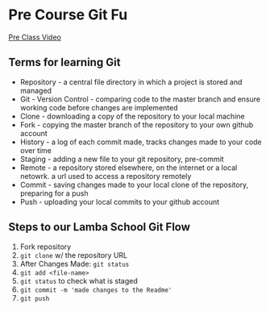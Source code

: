 # Pre Course Git Fu
[Pre Class Video](https://youtu.be/ZihgMcrHOF4)
## Terms for learning Git
 * Repository - a central file directory in which a project is stored and managed
 * Git - Version Control - comparing code to the master branch and ensure working code before changes are implemented
 * Clone - downloading a copy of the repository to your local machine
 * Fork - copying the master branch of the repository to your own github account
 * History - a log of each commit made, tracks changes made to your code over time
 * Staging - adding a new file to your git repository, pre-commit
 * Remote - a repository stored elsewhere, on the internet or a local netowrk. a url used to access a repository remotely
 * Commit - saving changes made to your local clone of the repository, preparing for a push
 * Push - uploading your local commits to your github account

## Steps to our Lamba School Git Flow
1. Fork repository
2. `git clone` w/ the repository URL 
3. After Changes Made: `git status`
4. `git add <file-name>` 
5. `git status` to check what is staged
6. `git commit -m 'made changes to the Readme'`
7. `git push`
